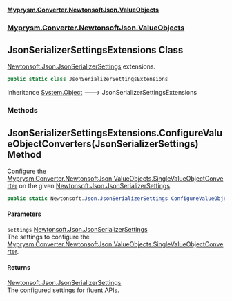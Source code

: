 #### [Myprysm.Converter.NewtonsoftJson.ValueObjects](index.md 'index')
### [Myprysm.Converter.NewtonsoftJson.ValueObjects](index.md#Myprysm_Converter_NewtonsoftJson_ValueObjects 'Myprysm.Converter.NewtonsoftJson.ValueObjects')
## JsonSerializerSettingsExtensions Class
[Newtonsoft.Json.JsonSerializerSettings](https://docs.microsoft.com/en-us/dotnet/api/Newtonsoft.Json.JsonSerializerSettings 'Newtonsoft.Json.JsonSerializerSettings') extensions.  
            
```csharp
public static class JsonSerializerSettingsExtensions
```

Inheritance [System.Object](https://docs.microsoft.com/en-us/dotnet/api/System.Object 'System.Object') &#129106; JsonSerializerSettingsExtensions  
### Methods
<a name='Myprysm_Converter_NewtonsoftJson_ValueObjects_JsonSerializerSettingsExtensions_ConfigureValueObjectConverters(Newtonsoft_Json_JsonSerializerSettings)'></a>
## JsonSerializerSettingsExtensions.ConfigureValueObjectConverters(JsonSerializerSettings) Method
Configure the [Myprysm.Converter.NewtonsoftJson.ValueObjects.SingleValueObjectConverter](https://docs.microsoft.com/en-us/dotnet/api/Myprysm.Converter.NewtonsoftJson.ValueObjects.SingleValueObjectConverter 'Myprysm.Converter.NewtonsoftJson.ValueObjects.SingleValueObjectConverter') on the given [Newtonsoft.Json.JsonSerializerSettings](https://docs.microsoft.com/en-us/dotnet/api/Newtonsoft.Json.JsonSerializerSettings 'Newtonsoft.Json.JsonSerializerSettings').  
```csharp
public static Newtonsoft.Json.JsonSerializerSettings ConfigureValueObjectConverters(this Newtonsoft.Json.JsonSerializerSettings settings);
```
#### Parameters
<a name='Myprysm_Converter_NewtonsoftJson_ValueObjects_JsonSerializerSettingsExtensions_ConfigureValueObjectConverters(Newtonsoft_Json_JsonSerializerSettings)_settings'></a>
`settings` [Newtonsoft.Json.JsonSerializerSettings](https://docs.microsoft.com/en-us/dotnet/api/Newtonsoft.Json.JsonSerializerSettings 'Newtonsoft.Json.JsonSerializerSettings')  
The settings to configure the [Myprysm.Converter.NewtonsoftJson.ValueObjects.SingleValueObjectConverter](https://docs.microsoft.com/en-us/dotnet/api/Myprysm.Converter.NewtonsoftJson.ValueObjects.SingleValueObjectConverter 'Myprysm.Converter.NewtonsoftJson.ValueObjects.SingleValueObjectConverter').
  
#### Returns
[Newtonsoft.Json.JsonSerializerSettings](https://docs.microsoft.com/en-us/dotnet/api/Newtonsoft.Json.JsonSerializerSettings 'Newtonsoft.Json.JsonSerializerSettings')  
The configured settings for fluent APIs.
  
